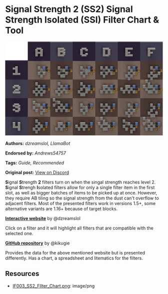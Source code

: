 # Signal Strength 2 (SS2) Signal Strength Isolated (SSI) Filter Chart & Tool
<img alt="SS2_FIlter_Chart.png" src="images/SS2_FIlter_Chart.png?raw=1" height="300px">

**Authors:** *dzreamslol, LlamaBot*

**Endorsed by:** *Andrews54757*

**Tags:** *Guide, Recommended*

**Original post:** [View on Discord](https://discord.com/channels/1375556143186837695/1388317664770003015)

**S**ignal **S**trength **2** filters turn on when the singal strength reaches level 2. **S**ignal **S**trengh **I**solated filters allow for only a single filter item in the first slot, as well as bigger batches of items to be picked up at once. However, they require AB tiling so the signal strength from the dust can't overflow to adjacent filters. Most of the presented filters work in versions 1.5+, some alternative variants are 1.16+ because of target blocks.

__[Interactive website](https://scockram.github.io/ssindependantfilters/)__
by @dzreamslol

Click on a filter and it will highlight all filters that are compatible with the selected one.

__[GitHub repository](https://github.com/Kikugie/ss2-filters)__
by @kikugie

Provides the data for the above mentioned website but is presented differently. Has a chart, a spreadsheet and litematics for the filters.

## Resources
- [IF003_SS2_FIlter_Chart.png](attachments/IF003_SS2_FIlter_Chart.png): image/png
